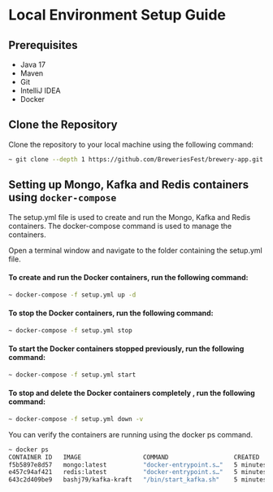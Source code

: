 # Local Environment Setup Guide

## Prerequisites
- Java 17
- Maven
- Git
- IntelliJ IDEA
- Docker

## Clone the Repository

Clone the repository to your local machine using the following command:
```zsh
~ git clone --depth 1 https://github.com/BreweriesFest/brewery-app.git -b main
```

## Setting up Mongo, Kafka and Redis containers using `docker-compose`
The setup.yml file is used to create and run the Mongo, Kafka and Redis containers. The docker-compose command is used to manage the containers.

Open a terminal window and navigate to the folder containing the setup.yml file.

#### To create and run the Docker containers, run the following command:
```zsh
~ docker-compose -f setup.yml up -d
```
#### To stop the Docker containers, run the following command:
```zsh
~ docker-compose -f setup.yml stop
```
#### To start the Docker containers stopped previously, run the following command:
```zsh
~ docker-compose -f setup.yml start
```
#### To stop and delete the Docker containers completely , run the following command:
```zsh
~ docker-compose -f setup.yml down -v
```

You can verify the containers are running using the docker ps command.
```zsh
~ docker ps
CONTAINER ID   IMAGE                 COMMAND                  CREATED         STATUS         PORTS                      NAMES
f5b5897e8d57   mongo:latest          "docker-entrypoint.s…"   5 minutes ago   Up 5 minutes   0.0.0.0:27017->27017/tcp   docker-mongo-1
e457c94af421   redis:latest          "docker-entrypoint.s…"   5 minutes ago   Up 5 minutes   0.0.0.0:6379->6379/tcp     docker-redis-1
643c2d409be9   bashj79/kafka-kraft   "/bin/start_kafka.sh"    5 minutes ago   Up 5 minutes   0.0.0.0:9092->9092/tcp     docker-kafka-1
```

